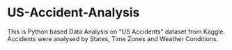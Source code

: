 # US-Accident-Analysis

This is Python based Data Analysis on "US Accidents" dataset from Kaggle. Accidents were analysed by States, Time Zones and Weather Conditions.
